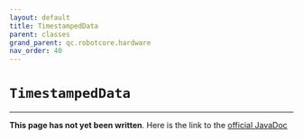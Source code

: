 ```yaml
---
layout: default
title: TimestampedData
parent: classes
grand_parent: qc.robotcore.hardware
nav_order: 40
---
```

# `TimestampedData`
---
**This page has not yet been written**. Here is the link to the [official JavaDoc](https://ftctechnh.github.io/ftc_app/doc/javadoc/com/qualcomm/robotcore/hardware/TimestampedData.html)
        